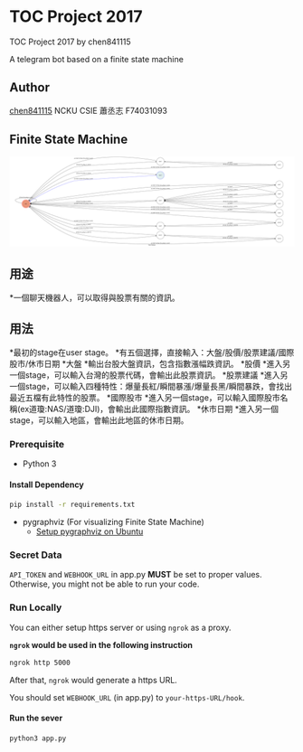 # TOC Project 2017

TOC Project 2017 by chen841115

A telegram bot based on a finite state machine

## Author
[chen841115](https://github.com/chen841115)
NCKU CSIE 蕭丞志 F74031093 

## Finite State Machine
![fsm](./img/show-fsm.png)


## 用途
*一個聊天機器人，可以取得與股票有關的資訊。

## 用法
*最初的stage在user stage。
*有五個選擇，直接輸入：大盤/股價/股票建議/國際股市/休市日期
    *大盤
        *輸出台股大盤資訊，包含指數漲幅跌資訊。
    *股價
        *進入另一個stage，可以輸入台灣的股票代碼，會輸出此股票資訊。
    *股票建議
        *進入另一個stage，可以輸入四種特性：爆量長紅/瞬間暴漲/爆量長黑/瞬間暴跌，會找出最近五檔有此特性的股票。
    *國際股市
        *進入另一個stage，可以輸入國際股市名稱(ex道瓊:NAS/道瓊:DJI)，會輸出此國際指數資訊。
    *休市日期
        *進入另一個stage，可以輸入地區，會輸出此地區的休市日期。

### Prerequisite
* Python 3

#### Install Dependency
```sh
pip install -r requirements.txt
```

* pygraphviz (For visualizing Finite State Machine)
    * [Setup pygraphviz on Ubuntu](http://www.jianshu.com/p/a3da7ecc5303)

### Secret Data

`API_TOKEN` and `WEBHOOK_URL` in app.py **MUST** be set to proper values.
Otherwise, you might not be able to run your code.

### Run Locally
You can either setup https server or using `ngrok` as a proxy.

**`ngrok` would be used in the following instruction**

```sh
ngrok http 5000
```

After that, `ngrok` would generate a https URL.

You should set `WEBHOOK_URL` (in app.py) to `your-https-URL/hook`.

#### Run the sever

```sh
python3 app.py
```




